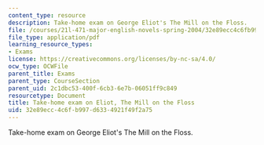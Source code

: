 ```yaml
---
content_type: resource
description: Take-home exam on George Eliot's The Mill on the Floss.
file: /courses/21l-471-major-english-novels-spring-2004/32e89ecc4c6fb997d6334921f49f2a75_t_h_exam4eliot.pdf
file_type: application/pdf
learning_resource_types:
- Exams
license: https://creativecommons.org/licenses/by-nc-sa/4.0/
ocw_type: OCWFile
parent_title: Exams
parent_type: CourseSection
parent_uid: 2c1dbc53-400f-6cb3-6e7b-06051ff9c849
resourcetype: Document
title: Take-home exam on Eliot, The Mill on the Floss
uid: 32e89ecc-4c6f-b997-d633-4921f49f2a75
---
```

Take-home exam on George Eliot's The Mill on the Floss.